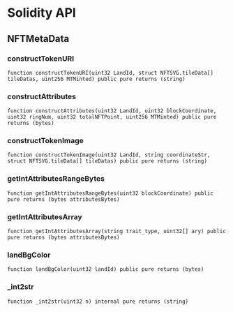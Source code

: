 # Solidity API

## NFTMetaData

### constructTokenURI

```solidity
function constructTokenURI(uint32 LandId, struct NFTSVG.tileData[] tileDatas, uint256 MTMinted) public pure returns (string)
```

### constructAttributes

```solidity
function constructAttributes(uint32 LandId, uint32 blockCoordinate, uint32 ringNum, uint32 totalNFTPoint, uint256 MTMinted) public pure returns (bytes)
```

### constructTokenImage

```solidity
function constructTokenImage(uint32 LandId, string coordinateStr, struct NFTSVG.tileData[] tileDatas) public pure returns (string)
```

### getIntAttributesRangeBytes

```solidity
function getIntAttributesRangeBytes(uint32 blockCoordinate) public pure returns (bytes attributesBytes)
```

### getIntAttributesArray

```solidity
function getIntAttributesArray(string trait_type, uint32[] ary) public pure returns (bytes attributesBytes)
```

### landBgColor

```solidity
function landBgColor(uint32 landId) public pure returns (bytes)
```

### _int2str

```solidity
function _int2str(uint32 n) internal pure returns (string)
```

